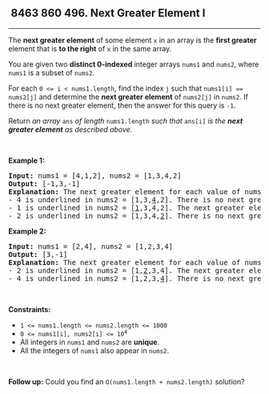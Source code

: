 <h2> 8463 860
496. Next Greater Element I</h2><hr><div><p>The <strong>next greater element</strong> of some element <code>x</code> in an array is the <strong>first greater</strong> element that is <strong>to the right</strong> of <code>x</code> in the same array.</p>

<p>You are given two <strong>distinct 0-indexed</strong> integer arrays <code>nums1</code> and <code>nums2</code>, where <code>nums1</code> is a subset of <code>nums2</code>.</p>

<p>For each <code>0 &lt;= i &lt; nums1.length</code>, find the index <code>j</code> such that <code>nums1[i] == nums2[j]</code> and determine the <strong>next greater element</strong> of <code>nums2[j]</code> in <code>nums2</code>. If there is no next greater element, then the answer for this query is <code>-1</code>.</p>

<p>Return <em>an array </em><code>ans</code><em> of length </em><code>nums1.length</code><em> such that </em><code>ans[i]</code><em> is the <strong>next greater element</strong> as described above.</em></p>

<p>&nbsp;</p>
<p><strong class="example">Example 1:</strong></p>

<pre><strong>Input:</strong> nums1 = [4,1,2], nums2 = [1,3,4,2]
<strong>Output:</strong> [-1,3,-1]
<strong>Explanation:</strong> The next greater element for each value of nums1 is as follows:
- 4 is underlined in nums2 = [1,3,<u>4</u>,2]. There is no next greater element, so the answer is -1.
- 1 is underlined in nums2 = [<u>1</u>,3,4,2]. The next greater element is 3.
- 2 is underlined in nums2 = [1,3,4,<u>2</u>]. There is no next greater element, so the answer is -1.
</pre>

<p><strong class="example">Example 2:</strong></p>

<pre><strong>Input:</strong> nums1 = [2,4], nums2 = [1,2,3,4]
<strong>Output:</strong> [3,-1]
<strong>Explanation:</strong> The next greater element for each value of nums1 is as follows:
- 2 is underlined in nums2 = [1,<u>2</u>,3,4]. The next greater element is 3.
- 4 is underlined in nums2 = [1,2,3,<u>4</u>]. There is no next greater element, so the answer is -1.
</pre>

<p>&nbsp;</p>
<p><strong>Constraints:</strong></p>

<ul>
	<li><code>1 &lt;= nums1.length &lt;= nums2.length &lt;= 1000</code></li>
	<li><code>0 &lt;= nums1[i], nums2[i] &lt;= 10<sup>4</sup></code></li>
	<li>All integers in <code>nums1</code> and <code>nums2</code> are <strong>unique</strong>.</li>
	<li>All the integers of <code>nums1</code> also appear in <code>nums2</code>.</li>
</ul>

<p>&nbsp;</p>
<strong>Follow up:</strong> Could you find an <code>O(nums1.length + nums2.length)</code> solution?</div>